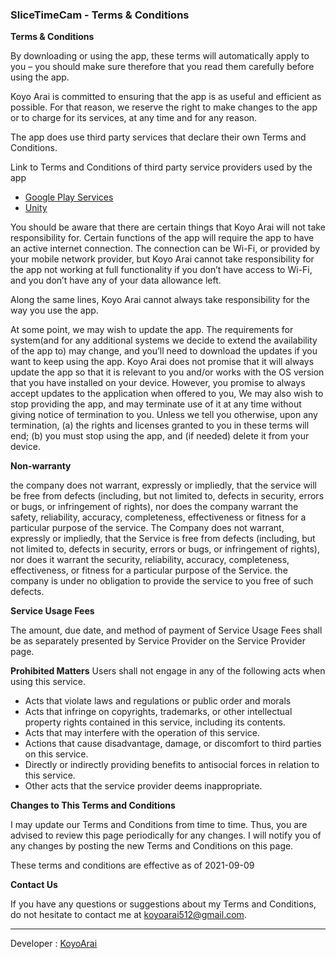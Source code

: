 ### SliceTimeCam - Terms & Conditions

**Terms & Conditions**

By downloading or using the app, these terms will automatically apply to you – you should make sure therefore that you read them carefully before using the app. 

Koyo Arai is committed to ensuring that the app is as useful and efficient as possible. For that reason, we reserve the right to make changes to the app or to charge for its services, at any time and for any reason.

The app does use third party services that declare their own Terms and Conditions.

Link to Terms and Conditions of third party service providers used by the app

*   [Google Play Services](https://policies.google.com/terms)
*   [Unity](https://unity3d.com/legal/terms-of-service)

You should be aware that there are certain things that Koyo Arai will not take responsibility for. Certain functions of the app will require the app to have an active internet connection. The connection can be Wi-Fi, or provided by your mobile network provider, but Koyo Arai cannot take responsibility for the app not working at full functionality if you don’t have access to Wi-Fi, and you don’t have any of your data allowance left.

Along the same lines, Koyo Arai cannot always take responsibility for the way you use the app.

At some point, we may wish to update the app. The requirements for system(and for any additional systems we decide to extend the availability of the app to) may change, and you’ll need to download the updates if you want to keep using the app. Koyo Arai does not promise that it will always update the app so that it is relevant to you and/or works with the OS version that you have installed on your device. However, you promise to always accept updates to the application when offered to you, We may also wish to stop providing the app, and may terminate use of it at any time without giving notice of termination to you. Unless we tell you otherwise, upon any termination, (a) the rights and licenses granted to you in these terms will end; (b) you must stop using the app, and (if needed) delete it from your device.

**Non-warranty**

the company does not warrant, expressly or impliedly, that the service will be free from defects (including, but not limited to, defects in security, errors or bugs, or infringement of rights), nor does the company warrant the safety, reliability, accuracy, completeness, effectiveness or fitness for a particular purpose of the service. The Company does not warrant, expressly or impliedly, that the Service is free from defects (including, but not limited to, defects in security, errors or bugs, or infringement of rights), nor does it warrant the security, reliability, accuracy, completeness, effectiveness, or fitness for a particular purpose of the Service. the company is under no obligation to provide the service to you free of such defects.

**Service Usage Fees**

The amount, due date, and method of payment of Service Usage Fees shall be as separately presented by Service Provider on the Service Provider page.

**Prohibited Matters**
Users shall not engage in any of the following acts when using this service.

- Acts that violate laws and regulations or public order and morals
- Acts that infringe on copyrights, trademarks, or other intellectual property rights contained in this service, including its contents.
- Acts that may interfere with the operation of this service.
- Actions that cause disadvantage, damage, or discomfort to third parties on this service.
- Directly or indirectly providing benefits to antisocial forces in relation to this service.
- Other acts that the service provider deems inappropriate.

**Changes to This Terms and Conditions**

I may update our Terms and Conditions from time to time. Thus, you are advised to review this page periodically for any changes. I will notify you of any changes by posting the new Terms and Conditions on this page.

These terms and conditions are effective as of 2021-09-09

**Contact Us**

If you have any questions or suggestions about my Terms and Conditions, do not hesitate to contact me at koyoarai512@gmail.com.

---

Developer : [KoyoArai](https://twitter.com/koyoarai_)